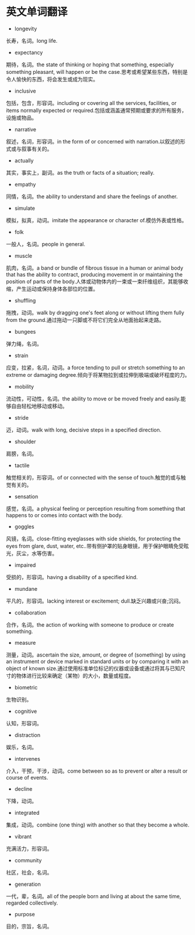 # 英文单词翻译

* longevity

长寿，名词。long life.

* expectancy

期待，名词。the state of thinking or hoping that something, especially something pleasant, will happen or be the case.思考或希望某些东西，特别是令人愉快的东西，将会发生或成为现实。

* inclusive

包括，包含，形容词。including or covering all the services, facilities, or items normally expected or required.包括或涵盖通常预期或要求的所有服务，设施或物品。

* narrative

叙述，名词，形容词。in the form of or concerned with narration.以叙述的形式或与叙事有关的。

* actually

其实，事实上，副词。as the truth or facts of a situation; really.

* empathy

同情，名词。the ability to understand and share the feelings of another.

* simulate

模拟，拟真，动词。imitate the appearance or character of.模仿外表或性格。

* folk

一般人，名词。people in general.

* muscle

肌肉，名词。a band or bundle of fibrous tissue in a human or animal body that has the ability to contract, producing movement in or maintaining the position of parts of the body.人体或动物体内的一束或一束纤维组织，其能够收缩，产生运动或保持身体各部位的位置。

* shuffling

拖拽，动词。walk by dragging one's feet along or without lifting them fully from the ground.通过拖动一只脚或不将它们完全从地面抬起来走路。

* bungees

弹力绳，名词。

* strain

应变，拉紧，名词，动词。a force tending to pull or stretch something to an extreme or damaging degree.倾向于将某物拉到或拉伸到极端或破坏程度的力。

* mobility

流动性，可动性，名词。the ability to move or be moved freely and easily.能够自由轻松地移动或移动。

* stride

迈，动词。walk with long, decisive steps in a specified direction.

* shoulder

肩膀，名词。

* tactile

触觉相关的，形容词。of or connected with the sense of touch.触觉的或与触觉有关的。

* sensation

感觉，名词。a physical feeling or perception resulting from something that happens to or comes into contact with the body.

* goggles

风镜，名词。close-fitting eyeglasses with side shields, for protecting the eyes from glare, dust, water, etc..带有侧护罩的贴身眼镜，用于保护眼睛免受眩光，灰尘，水等伤害。

* impaired

受损的，形容词。having a disability of a specified kind.

* mundane

平凡的，形容词。lacking interest or excitement; dull.缺乏兴趣或兴奋;沉闷。

* collaboration

合作，名词。the action of working with someone to produce or create something.

* measure

测量，动词。ascertain the size, amount, or degree of (something) by using an instrument or device marked in standard units or by comparing it with an object of known size.通过使用标准单位标记的仪器或设备或通过将其与已知尺寸的物体进行比较来确定（某物）的大小，数量或程度。

* biometric

生物识别。

* cognitive

认知，形容词。

* distraction

娱乐，名词。

* intervenes

介入，干预，干涉，动词。come between so as to prevent or alter a result or course of events.

* decline

下降，动词。

* integrated

集成，动词。combine (one thing) with another so that they become a whole.

* vibrant

充满活力，形容词。

* community

社区，社会，名词。

* generation

一代，辈，名词。all of the people born and living at about the same time, regarded collectively.

* purpose

目的，宗旨，名词。

